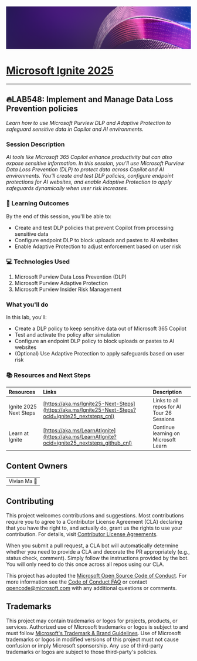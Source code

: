 <p align="center">
<img src="img/Banner-ignite-25.png" alt="decorative banner" width="1200"/>
</p>

# [Microsoft Ignite 2025](https://ignite.microsoft.com)

---

## 🔥LAB548: Implement and Manage Data Loss Prevention policies

*Learn how to use Microsoft Purview DLP and Adaptive Protection to safeguard sensitive data in Copilot and AI environments.*

### Session Description

*AI tools like Microsoft 365 Copilot enhance productivity but can also expose sensitive information. In this session, you'll use Microsoft Purview Data Loss Prevention (DLP) to protect data across Copilot and AI environments. You'll create and test DLP policies, configure endpoint protections for AI websites, and enable Adaptive Protection to apply safeguards dynamically when user risk increases.*

### 🧠 Learning Outcomes

By the end of this session, you'll be able to:

- Create and test DLP policies that prevent Copilot from processing sensitive data
- Configure endpoint DLP to block uploads and pastes to AI websites
- Enable Adaptive Protection to adjust enforcement based on user risk

### 💻 Technologies Used

1. Microsoft Purview Data Loss Prevention (DLP)
1. Microsoft Purview Adaptive Protection
1. Microsoft Purview Insider Risk Management

### What you'll do

In this lab, you'll:

- Create a DLP policy to keep sensitive data out of Microsoft 365 Copilot
- Test and activate the policy after simulation
- Configure an endpoint DLP policy to block uploads or pastes to AI websites
- (Optional) Use Adaptive Protection to apply safeguards based on user risk

### 📚 Resources and Next Steps

| Resources          | Links                             | Description        |
|:-------------------|:----------------------------------|:-------------------|
| Ignite 2025 Next Steps | [https://aka.ms/Ignite25-Next-Steps](https://aka.ms/Ignite25-Next-Steps?ocid=ignite25_nextsteps_cnl) | Links to all repos for AI Tour 26 Sessions |
| Learn at Ignite | [https://aka.ms/LearnAtIgnite](https://aka.ms/LearnAtIgnite?ocid=ignite25_nextsteps_github_cnl) | Continue learning on Microsoft Learn |

## Content Owners

<!-- TODO: Add yourself as a content owner
1. Change the src in the image tag to {your github url}.png
2. Change INSERT NAME HERE to your name
3. Change the github url in the final href to your url. -->

<table>
<tr>
    <td align="center"> Vivian Ma <title="talk">📢</a></td>
</tr></table>

## Contributing

This project welcomes contributions and suggestions.  Most contributions require you to agree to a Contributor License Agreement (CLA) declaring that you have the right to, and actually do, grant us the rights to use your contribution. For details, visit [Contributor License Agreements](https://cla.opensource.microsoft.com).

When you submit a pull request, a CLA bot will automatically determine whether you need to provide a CLA and decorate the PR appropriately (e.g., status check, comment). Simply follow the instructions provided by the bot. You will only need to do this once across all repos using our CLA.

This project has adopted the [Microsoft Open Source Code of Conduct](https://opensource.microsoft.com/codeofconduct/). For more information see the [Code of Conduct FAQ](https://opensource.microsoft.com/codeofconduct/faq/) or contact [opencode@microsoft.com](mailto:opencode@microsoft.com) with any additional questions or comments.

## Trademarks

This project may contain trademarks or logos for projects, products, or services. Authorized use of Microsoft trademarks or logos is subject to and must follow
[Microsoft's Trademark & Brand Guidelines](https://www.microsoft.com/legal/intellectualproperty/trademarks/usage/general). Use of Microsoft trademarks or logos in modified versions of this project must not cause confusion or imply Microsoft sponsorship. Any use of third-party trademarks or logos are subject to those third-party's policies.
